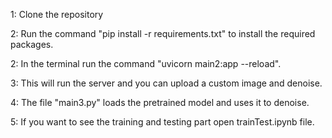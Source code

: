 1: Clone the repository

2: Run the command "pip install -r requirements.txt" to install the required packages.

2: In the terminal run the command "uvicorn main2:app --reload".

3: This will run the server and you can upload a custom image and denoise.

4: The file "main3.py" loads the pretrained model and uses it to denoise.

5: If you want to see the training and testing part open trainTest.ipynb file.
